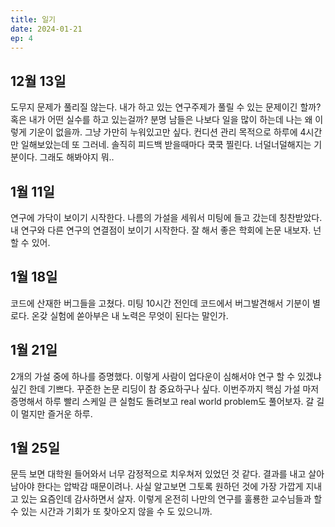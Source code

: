 ```yaml
---
title: 일기
date: 2024-01-21
ep: 4
---
```


## 12월 13일

도무지 문제가 풀리질 않는다. 내가 하고 있는 연구주제가 풀릴 수 있는 문제이긴 할까? 혹은 내가 어떤 실수를 하고 있는걸까?
분명 남들은 나보다 일을 많이 하는데 나는 왜 이렇게 기운이 없을까.
그냥 가만히 누워있고만 싶다. 컨디션 관리 목적으로 하루에 4시간만 일해보았는데 또 그러네.
솔직히 피드백 받을때마다 쿡쿡 찔린다. 너덜너덜해지는 기분이다.
그래도 해봐야지 뭐..

## 1월 11일

연구에 가닥이 보이기 시작한다. 나름의 가설을 세워서 미팅에 들고 갔는데 칭찬받았다.
내 연구와 다른 연구의 연결점이 보이기 시작한다. 잘 해서 좋은 학회에 논문 내보자. 넌 할 수 있어.

## 1월 18일

코드에 산재한 버그들을 고쳤다.
미팅 10시간 전인데 코드에서 버그발견해서 기분이 별로다.
온갖 실험에 쏟아부은 내 노력은 무엇이 된다는 말인가.

## 1월 21일

2개의 가설 중에 하나를 증명했다. 이렇게 사람이 업다운이 심해서야 연구 할 수 있겠냐 싶긴 한데 기쁘다. 꾸준한 논문 리딩이 참 중요하구나 싶다.
이번주까지 핵심 가설 마저 증명해서 하루 빨리 스케일 큰 실험도 돌려보고 real world problem도 풀어보자. 갈 길이 멀지만 즐거운 하루.

## 1월 25일

문득 보면 대학원 들어와서 너무 감정적으로 치우쳐저 있었던 것 같다. 결과를 내고 살아남아야 한다는 압박감 때문이려나. 사실 알고보면 그토록 원하던 것에 가장 가깝게 지내고 있는 요즘인데 감사하면서 살자. 이렇게 온전히 나만의 연구를 훌룡한 교수님들과 할 수 있는 시간과 기회가 또 찾아오지 않을 수 도 있으니까.
